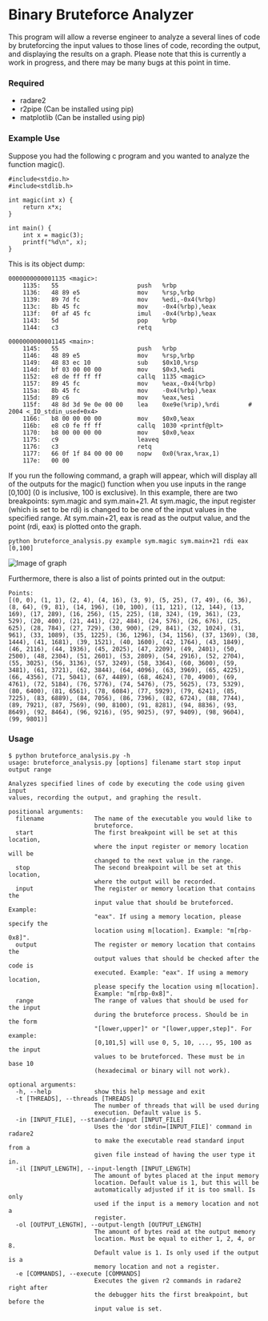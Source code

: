 # Binary Bruteforce Analyzer
This program will allow a reverse engineer to analyze a several lines of code by bruteforcing the input values to those lines of code, recording the output, and displaying the results on a graph. Please note that this is currently a work in progress, and there may be many bugs at this point in time.

### Required
* radare2
* r2pipe (Can be installed using pip)
* matplotlib (Can be installed using pip)

### Example Use
Suppose you had the following c program and you wanted to analyze the function magic().
```
#include<stdio.h>
#include<stdlib.h>

int magic(int x) {
    return x*x;
}

int main() {
    int x = magic(3);
    printf("%d\n", x);
}
```
This is its object dump:
```
0000000000001135 <magic>:
    1135:	55                   	push   %rbp
    1136:	48 89 e5             	mov    %rsp,%rbp
    1139:	89 7d fc             	mov    %edi,-0x4(%rbp)
    113c:	8b 45 fc             	mov    -0x4(%rbp),%eax
    113f:	0f af 45 fc          	imul   -0x4(%rbp),%eax
    1143:	5d                   	pop    %rbp
    1144:	c3                   	retq   

0000000000001145 <main>:
    1145:	55                   	push   %rbp
    1146:	48 89 e5             	mov    %rsp,%rbp
    1149:	48 83 ec 10          	sub    $0x10,%rsp
    114d:	bf 03 00 00 00       	mov    $0x3,%edi
    1152:	e8 de ff ff ff       	callq  1135 <magic>
    1157:	89 45 fc             	mov    %eax,-0x4(%rbp)
    115a:	8b 45 fc             	mov    -0x4(%rbp),%eax
    115d:	89 c6                	mov    %eax,%esi
    115f:	48 8d 3d 9e 0e 00 00 	lea    0xe9e(%rip),%rdi        # 2004 <_IO_stdin_used+0x4>
    1166:	b8 00 00 00 00       	mov    $0x0,%eax
    116b:	e8 c0 fe ff ff       	callq  1030 <printf@plt>
    1170:	b8 00 00 00 00       	mov    $0x0,%eax
    1175:	c9                   	leaveq 
    1176:	c3                   	retq   
    1177:	66 0f 1f 84 00 00 00 	nopw   0x0(%rax,%rax,1)
    117e:	00 00
```
If you run the following command, a graph will appear, which will display all of the outputs for the magic() function when you use inputs in the range [0,100] (0 is inclusive, 100 is exclusive). In this example, there are two breakpoints: sym.magic and sym.main+21. At sym.magic, the input register (which is set to be rdi) is changed to be one of the input values in the specified range. At sym.main+21, eax is read as the output value, and the point (rdi, eax) is plotted onto the graph.
```
python bruteforce_analysis.py example sym.magic sym.main+21 rdi eax [0,100]
```
![Image of graph](https://i.postimg.cc/Mp7ysZ0R/Screenshot-from-2019-10-26-19-19-03.png)

Furthermore, there is also a list of points printed out in the output:
```
Points:
[(0, 0), (1, 1), (2, 4), (4, 16), (3, 9), (5, 25), (7, 49), (6, 36), (8, 64), (9, 81), (14, 196), (10, 100), (11, 121), (12, 144), (13, 169), (17, 289), (16, 256), (15, 225), (18, 324), (19, 361), (23, 529), (20, 400), (21, 441), (22, 484), (24, 576), (26, 676), (25, 625), (28, 784), (27, 729), (30, 900), (29, 841), (32, 1024), (31, 961), (33, 1089), (35, 1225), (36, 1296), (34, 1156), (37, 1369), (38, 1444), (41, 1681), (39, 1521), (40, 1600), (42, 1764), (43, 1849), (46, 2116), (44, 1936), (45, 2025), (47, 2209), (49, 2401), (50, 2500), (48, 2304), (51, 2601), (53, 2809), (54, 2916), (52, 2704), (55, 3025), (56, 3136), (57, 3249), (58, 3364), (60, 3600), (59, 3481), (61, 3721), (62, 3844), (64, 4096), (63, 3969), (65, 4225), (66, 4356), (71, 5041), (67, 4489), (68, 4624), (70, 4900), (69, 4761), (72, 5184), (76, 5776), (74, 5476), (75, 5625), (73, 5329), (80, 6400), (81, 6561), (78, 6084), (77, 5929), (79, 6241), (85, 7225), (83, 6889), (84, 7056), (86, 7396), (82, 6724), (88, 7744), (89, 7921), (87, 7569), (90, 8100), (91, 8281), (94, 8836), (93, 8649), (92, 8464), (96, 9216), (95, 9025), (97, 9409), (98, 9604), (99, 9801)]
```

### Usage
```
$ python bruteforce_analysis.py -h
usage: bruteforce_analysis.py [options] filename start stop input output range

Analyzes specified lines of code by executing the code using given input
values, recording the output, and graphing the result.

positional arguments:
  filename              The name of the executable you would like to
                        bruteforce.
  start                 The first breakpoint will be set at this location,
                        where the input register or memory location will be
                        changed to the next value in the range.
  stop                  The second breakpoint will be set at this location,
                        where the output will be recorded.
  input                 The register or memory location that contains the
                        input value that should be bruteforced. Example:
                        "eax". If using a memory location, please specify the
                        location using m[location]. Example: "m[rbp-0x8]".
  output                The register or memory location that contains the
                        output values that should be checked after the code is
                        executed. Example: "eax". If using a memory location,
                        please specify the location using m[location].
                        Example: "m[rbp-0x8]".
  range                 The range of values that should be used for the input
                        during the bruteforce process. Should be in the form
                        "[lower,upper]" or "[lower,upper,step]". For example:
                        [0,101,5] will use 0, 5, 10, ..., 95, 100 as the input
                        values to be bruteforced. These must be in base 10
                        (hexadecimal or binary will not work).

optional arguments:
  -h, --help            show this help message and exit
  -t [THREADS], --threads [THREADS]
                        The number of threads that will be used during
                        execution. Default value is 5.
  -in [INPUT_FILE], --standard-input [INPUT_FILE]
                        Uses the 'dor stdin=[INPUT_FILE]' command in radare2
                        to make the executable read standard input from a
                        given file instead of having the user type it in.
  -il [INPUT_LENGTH], --input-length [INPUT_LENGTH]
                        The amount of bytes placed at the input memory
                        location. Default value is 1, but this will be
                        automatically adjusted if it is too small. Is only
                        used if the input is a memory location and not a
                        register.
  -ol [OUTPUT_LENGTH], --output-length [OUTPUT_LENGTH]
                        The amount of bytes read at the output memory
                        location. Must be equal to either 1, 2, 4, or 8.
                        Default value is 1. Is only used if the output is a
                        memory location and not a register.
  -e [COMMANDS], --execute [COMMANDS]
                        Executes the given r2 commands in radare2 right after
                        the debugger hits the first breakpoint, but before the
                        input value is set.
```
